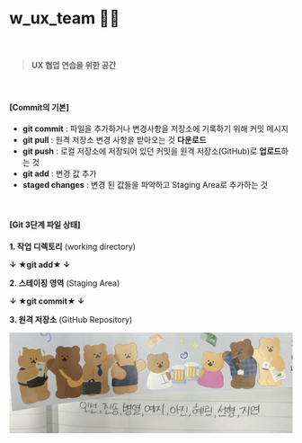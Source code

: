 # w_ux_team 😶‍🌫️
<br>

> #### UX 협업 연습을 위한 공간



<br>

#### [Commit의 기본]

- **git commit** : 파일을 추가하거나 변경사항을 저장소에 기록하기 위해 커밋 메시지 <br>
- **git pull** : 원격 저장소 변경 사항을 받아오는 것 **다운로드** <br>
- **git push** : 로컬 저장소에 저장되어 있던 커밋을 원격 저장소(GitHub)로 **업로드**하는 것 <br>
- **git add** : 변경 값 추가 <br>
- **staged changes** : 변경 된 값들을 파악하고 Staging Area로 추가하는 것 <br>


<br>

#### [Git 3단계 파일 상태] 

**1. 작업 디렉토리** (working directory)


**↓ ★git add★ ↓**



**2. 스테이징 영역** (Staging Area)


**↓ ★git commit★ ↓**



**3. 원격 저장소** (GitHub Repository)


![이미지](https://raw.githubusercontent.com/inseonUX/w_ux_team/bd2f541a2338be07f4edd7adf3e2cbcc9c30d366/cute_ux.jpg)
